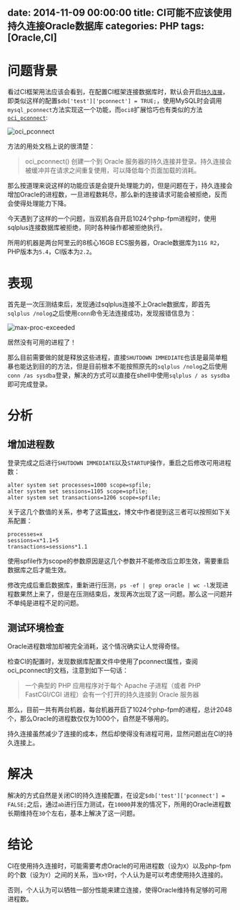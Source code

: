 date: 2014-11-09 00:00:00
title: CI可能不应该使用持久连接Oracle数据库
categories: PHP
tags: [Oracle,CI]
---

<style>
img {
	max-width:600px;
}
</style>

# 问题背景

看过CI框架用法应该会看到，在配置CI框架连接数据库时，默认会开启[`持久连接`][1]，即类似这样的配置`$db['test']['pconnect'] = TRUE;`，使用MySQL时会调用`mysql_pconnect`方法实现这一个功能，而`oci8`扩展恰巧也有类似的方法[`oci_pconnect`][2]:

![oci_pconnect][3]

方法的用处文档上说的很清楚：

> oci_pconnect() 创建一个到 Oracle 服务器的持久连接并登录。持久连接会被缓冲并在请求之间重复使用，可以降低每个页面加载的消耗。

那么按道理来说这样的功能应该是会提升处理能力的，但是问题在于，持久连接会增加Oracle的进程数，一旦进程数耗尽，那么新的连接请求可能会被拒绝，反而会使得处理能力下降。

今天遇到了这样的一个问题，当双机各自开启1024个php-fpm进程时，使用sqlplus连接数据库被拒绝，同时各种操作都被拒绝执行。

所用的机器是两台阿里云的8核心16GB ECS服务器，Oracle数据库为`11G R2`，PHP版本为`5.4`，CI版本为`2.2`。

# 表现

首先是一次压测结束后，发现通过sqlplus连接不上Oracle数据库，即首先`sqlplus /nolog`之后使用`conn`命令无法连接成功，发现报错信息为：

![max-proc-exceeded][4]

居然没有可用的进程了！

那么目前需要做的就是释放这些进程，直接`SHUTDOWN IMMEDIATE`也该是最简单粗暴也能达到目的的方法，但是目前根本不能按照原先的`sqlplus /nolog`之后使用`conn /as sysdba`登录，解决的方式可以直接在shell中使用`sqlplus / as sysdba`即可完成登录。

# 分析

## 增加进程数

登录完成之后进行`SHUTDOWN IMMEDIATE`以及`STARTUP`操作，重启之后修改可用进程数：

```
alter system set processes=1000 scope=spfile;
alter system set sessions=1105 scope=spfile;
alter system set transactions=1206 scope=spfile;

```

关于这几个数值的关系，参考了这篇[`博文`][5]，博文中作者提到这三者可以按照如下关系配置：

```
processes=x
sessions=x*1.1+5
transactions=sessions*1.1
```

使用spfile作为scope的参数原因是这几个参数并不能修改后立即生效，需要重启数据库之后才能生效。

修改完成后重启数据库，重新进行压测，`ps -ef | grep oracle | wc -l`发现进程数果然上来了，但是在压测结束后，发现再次出现了这一问题。那么这一问题并不单纯是进程不足的问题。

## 测试环境检查

Oracle进程数增加却被完全消耗，这个情况确实让人觉得奇怪。

检查CI的配置时，发现数据库配置文件中使用了pconnect属性，查阅oci_pconnect的文档，注意到如下一句话：

> 一个典型的 PHP 应用程序对于每个 Apache 子进程（或者 PHP FastCGI/CGI 进程）会有一个打开的持久连接到 Oracle 服务器

那么，目前一共有两台机器，每台机器开启了1024个php-fpm的进程，总计2048个，那么Oracle的进程数仅仅为1000个，自然是不够用的。

持久连接虽然减少了连接的成本，然后却使得没有进程可用，显然问题出在CI的持久连接上。

# 解决

解决的方式自然是关闭CI的持久连接配置，在设定`$db['test']['pconnect'] = FALSE;`之后，通过`ab`进行压力测试，在`10000`并发的情况下，所用的Oracle进程数长期维持在`30`个左右，基本上解决了这一问题。

# 结论

CI在使用持久连接时，可能需要考虑Oracle的可用进程数（设为`X`）以及php-fpm的个数（设为`Y`）之间的关系，当`X>Y`时，个人认为是可以考虑使用持久连接的。

否则，个人认为可以牺牲一部分性能来建立连接，使得Oracle维持有足够的可用进程数。



[1]: http://codeigniter.org.cn/user_guide/database/configuration.html
[2]: http://php.net/manual/zh/function.oci-pconnect.php
[3]: https://blog.wislay.com/wp-content/uploads/2014/11/oci_pconnect.jpg
[4]: https://blog.wislay.com/wp-content/uploads/2014/11/max-proc-exceeded.png
[5]: http://nimishgarg.blogspot.com/2012/05/ora-00020-maximum-number-of-processes.html
